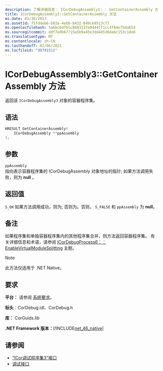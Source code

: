 ```yaml
---
description: 了解详细信息： ICorDebugAssembly3：： GetContainerAssembly 方法
title: ICorDebugAssembly3::GetContainerAssembly 方法
ms.date: 03/30/2017
ms.assetid: f5fddeb6-b82e-4ebb-b432-849ce8513c77
ms.openlocfilehash: 5a6bc6dfb1c8403137a9444ff1cc4f64e75da65d
ms.sourcegitcommit: ddf7edb67715a5b9a45e3dd44536dabc153c1de0
ms.translationtype: MT
ms.contentlocale: zh-CN
ms.lasthandoff: 02/06/2021
ms.locfileid: "99791512"
---
```

# <a name="icordebugassembly3getcontainerassembly-method"></a>ICorDebugAssembly3::GetContainerAssembly 方法

返回该 `ICorDebugAssembly3` 对象的容器程序集。  
  
## <a name="syntax"></a>语法  
  
```cpp  
HRESULT GetContainerAssembly(  
    ICorDebugAssembly **ppAssembly  
);  
```  
  
## <a name="parameters"></a>参数  

 `ppAssembly`  
 指向表示容器程序集的 ICorDebugAssembly 对象地址的指针; 如果方法调用失败，则为 **null** 。  
  
## <a name="return-value"></a>返回值  

 `S_OK` 如果方法调用成功，则为; 否则为。否则， `S_FALSE` 和 `ppAssembly` 为 **null**。  
  
## <a name="remarks"></a>备注  

 如果程序集和单独容器程序集内的其他程序集合并，则方法返回容器程序集。 有关详细信息和术语，请参阅 [ICorDebugProcess6：： EnableVirtualModuleSplitting](icordebugprocess6-enablevirtualmodulesplitting-method.md) 主题。  
  
> [!NOTE]
> 此方法仅适用于 .NET Native。  
  
## <a name="requirements"></a>要求  

 **平台：** 请参阅 [系统要求](../../get-started/system-requirements.md)。  
  
 **标头**：CorDebug.idl、CorDebug.h  
  
 **库：** CorGuids.lib  
  
 **.NET Framework 版本：**[!INCLUDE[net_46_native](../../../../includes/net-46-native-md.md)]  
  
## <a name="see-also"></a>请参阅

- [“ICor调试程序集3”接口](icordebugassembly3-interface.md)
- [调试接口](debugging-interfaces.md)
